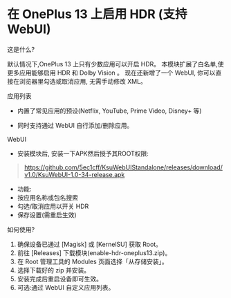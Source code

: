 # 在 OnePlus 13 上启用 HDR (支持 WebUI)

这是什么?

默认情况下,OnePlus 13 上只有少数应用可以开启 HDR。
本模块扩展了白名单,使更多应用能够启用 HDR 和 Dolby Vision
。
现在还新增了一个 WebUI, 你可以直接在浏览器里勾选或取消应用, 无需手动修改 XML。

应用列表

- 内置了常见应用的预设(Netflix, YouTube, Prime Video, Disney+ 等)

- 同时支持通过 WebUI 自行添加/删除应用。

WebUI

- 安装模块后, 安装一下APK然后授予其ROOT权限:

 >https://github.com/5ec1cff/KsuWebUIStandalone/releases/download/v1.0/KsuWebUI-1.0-34-release.apk


- 功能:
 - 按应用名称或包名搜索
 - 勾选/取消应用以开关 HDR
 - 保存设置(需重启生效)

如何使用?

1. 确保设备已通过 [Magisk] 或 [KernelSU] 获取 Root。
2. 前往 [Releases] 下载模块(enable-hdr-oneplus13.zip)。
3. 在 Root 管理工具的 Modules 页面选择「从存储安装」。
4. 选择下载好的 zip 并安装。
5. 安装完成后重启设备即可生效。
6. 可选:通过 WebUI 自定义应用列表。
